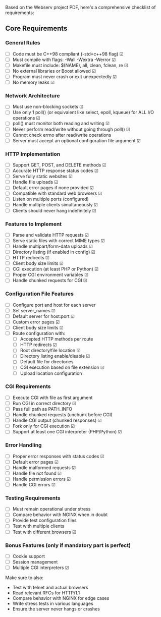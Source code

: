 Based on the Webserv project PDF, here's a comprehensive checklist of requirements:

## Core Requirements

### General Rules
- [ ] Code must be C++98 compliant (-std=c++98 flag) &#x2611;
- [ ] Must compile with flags: -Wall -Wextra -Werror &#x2611;
- [ ] Makefile must include: $(NAME), all, clean, fclean, re &#x2611;
- [ ] No external libraries or Boost allowed &#x2611;
- [ ] Program must never crash or exit unexpectedly &#x2611;
- [ ] No memory leaks &#x2611;

### Network Architecture
- [ ] Must use non-blocking sockets &#x2611;
- [ ] Use only 1 poll() (or equivalent like select, epoll, kqueue) for ALL I/O operations &#x2611;
- [ ] poll() must monitor both reading and writing &#x2611;
- [ ] Never perform read/write without going through poll() &#x2611;
- [ ] Cannot check errno after read/write operations
- [ ] Server must accept an optional configuration file argument &#x2611;

### HTTP Implementation
- [ ] Support GET, POST, and DELETE methods &#x2611;
- [ ] Accurate HTTP response status codes &#x2611;
- [ ] Serve fully static websites &#x2611;
- [ ] Handle file uploads &#x2611;
- [ ] Default error pages if none provided &#x2611;
- [ ] Compatible with standard web browsers &#x2611;
- [ ] Listen on multiple ports (configured)
- [ ] Handle multiple clients simultaneously &#x2611;
- [ ] Clients should never hang indefinitely &#x2611;

### Features to Implement
- [ ] Parse and validate HTTP requests &#x2611;
- [ ] Serve static files with correct MIME types &#x2611;
- [ ] Handle multipart/form-data uploads &#x2611;
- [ ] Directory listing (if enabled in config) &#x2611;
- [ ] HTTP redirects &#x2611;
- [ ] Client body size limits &#x2611;
- [ ] CGI execution (at least PHP or Python) &#x2611;
- [ ] Proper CGI environment variables &#x2611;
- [ ] Handle chunked requests for CGI &#x2611;

### Configuration File Features
- [ ] Configure port and host for each server
- [ ] Set server_names &#x2611;
- [ ] Default server for host:port &#x2611;
- [ ] Custom error pages &#x2611;
- [ ] Client body size limits &#x2611;
- [ ] Route configuration with:
  - [ ] Accepted HTTP methods per route
  - [ ] HTTP redirects &#x2611;
  - [ ] Root directory/file location &#x2611;
  - [ ] Directory listing enable/disable &#x2611;
  - [ ] Default file for directories
  - [ ] CGI execution based on file extension &#x2611;
  - [ ] Upload location configuration 

### CGI Requirements
- [ ] Execute CGI with file as first argument 
- [ ] Run CGI in correct directory &#x2611;
- [ ] Pass full path as PATH_INFO
- [ ] Handle chunked requests (unchunk before CGI) 
- [ ] Handle CGI output (chunked responses) &#x2611;
- [ ] Fork only for CGI execution &#x2611;
- [ ] Support at least one CGI interpreter (PHP/Python) &#x2611;

### Error Handling
- [ ] Proper error responses with status codes &#x2611;
- [ ] Default error pages &#x2611;
- [ ] Handle malformed requests &#x2611;
- [ ] Handle file not found &#x2611;
- [ ] Handle permission errors &#x2611;
- [ ] Handle CGI errors &#x2611;

### Testing Requirements
- [ ] Must remain operational under stress
- [ ] Compare behavior with NGINX when in doubt
- [ ] Provide test configuration files
- [ ] Test with multiple clients
- [ ] Test with different browsers &#x2611;

### Bonus Features (only if mandatory part is perfect)
- [ ] Cookie support
- [ ] Session management
- [ ] Multiple CGI interpreters &#x2611;

Make sure to also:
- Test with telnet and actual browsers
- Read relevant RFCs for HTTP/1.1
- Compare behavior with NGINX for edge cases
- Write stress tests in various languages
- Ensure the server never hangs or crashes